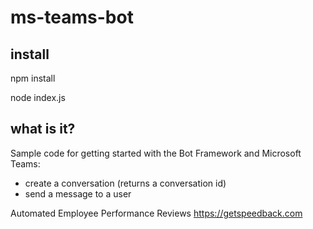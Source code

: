 # ms-teams-bot

## install

npm install

node index.js

## what is it?
Sample code for getting started with the Bot Framework and Microsoft Teams:
- create a conversation (returns a conversation id)
- send a message to a user



Automated Employee Performance Reviews
https://getspeedback.com
